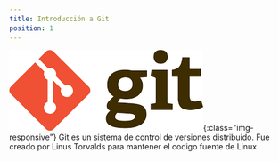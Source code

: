 ```yaml
---
title: Introducción a Git
position: 1
---
```

![image-title-here](/images/git_logo.png){:class="img-responsive"}
Git es un sistema de control de versiones distribuido.
Fue creado por Linus Torvalds para mantener el codigo fuente de Linux.






<!-- Welcome to our API.

This API document is designed for those interested in developing for our platform.

This API is still under development and will evolve.

You'll succeed if you do this.
{: .success }

Here's some useful information.
{: .info }

Something may not happen if you try and do this.
{: .warning }

Something bad will happen if you do this.
{: .error } -->
